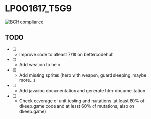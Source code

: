 # LPOO1617_T5G9
[![BCH compliance](https://bettercodehub.com/edge/badge/davidreis97/LPOO1617_T5G9)](https://bettercodehub.com/)


## TODO
* [ ] - Improve code to atleast 7/10 on bettercodehub
* [ ] - Add weapon to hero
* [x] - Add missing sprites (hero with weapon, guard sleeping, maybe more...)
* [ ] - Add javadoc documentation and generate html documentation
* [ ] - Check coverage of unit testing and mutations (at least 80% of dkeep.game code and at least 60% of mutations, also on dkeep.game)



